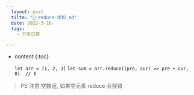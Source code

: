 ```yaml
---
  layout: post
  tilte: "🚢-reduce-求和.md"
  date: 2022-3-16-
  tags: 
    - 开发日常

---
```



* content
{:toc}


  `
let arr = [1, 2, 3]
`
`
let sum = arr.reduce((pre, cur) => pre + cur, 0)  // 6
`
>PS 注意 空数组, 如果空元素 reduce 会报错
